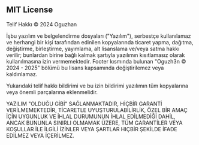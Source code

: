 ## MIT License
Telif Hakkı © 2024 Oguzhan

İşbu yazılım ve belgelendirme dosyaları ("Yazılım"), serbestçe kullanılamaz ve herhangi bir kişi tarafından edinilen kopyalarında ticaret yapma, dağıtma, değiştirme, birleştirme, yayımlama, alt lisanslama ve/veya satma hakkı verilir; bunlardan birine bağlı kalmak şartıyla yazılımın kısıtlamasız olarak kullanılmasına izin vermemektedir.
Footer kısmında bulunan "Oguzh3n © 2024 - 2025" bölümü bu lisans kapsamında değiştirilemez veya kaldırılamaz.

Yukarıdaki telif hakkı bildirimi ve bu izin bildirimi yazılımın tüm kopyalarına veya önemli parçalarına eklenmelidir.

YAZILIM "OLDUĞU GİBİ" SAĞLANMAKTADIR, HİÇBİR GARANTİ VERİLMEMEKTEDİR, TİCARETLE UYUŞTURULABİLİRLİK, ÖZEL BİR AMAÇ İÇİN UYGUNLUK VE İHLAL DURUMUNUN İHLAL EDİLMEDİĞİ DAHİL, ANCAK BUNUNLA SINIRLI OLMAMAK ÜZERE, TÜM GARANTİLER VEYA KOŞULLAR İLE İLGİLİ İZİNLER VEYA ŞARTLAR HIÇBİR ŞEKİLDE İFADE EDİLMEZ VEYA İÇERİLMEZ.
